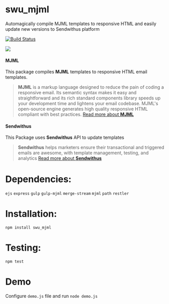 # swu_mjml
Automagically compile MJML templates to responsive HTML and easily update new versions to Sendwithus platform

[![Build Status](https://travis-ci.org/matass/swu_mjml.svg?branch=master)](https://travis-ci.org/matass/swu_mjml)

![](https://image.ibb.co/fq0syk/Screen_Shot_2017_09_21_at_4_41_01_PM.png)

#### MJML
This package compiles <b>MJML</b> templates to responsive HTML email templates.
> <b>MJML</b> is a markup language designed to reduce the pain of coding a responsive email. Its semantic syntax makes it easy and straightforward and its rich standard components library speeds up your development time and lightens your email codebase. MJML's open-source engine generates high quality responsive HTML compliant with best practices.
[Read more about <b>MJML</b>](https://mjml.io/)

#### Sendwithus
This Package uses <b>Sendwithus</b> API to update templates
> <b>Sendwithus</b> helps marketers ensure their transactional and triggered emails are awesome, with template management, testing, and analytics
[Read more about <b>Sendwithus</b>](sendwithus.com)

# Dependencies:
`ejs` `express` `gulp` `gulp-mjml` `merge-stream` `mjml` `path` `restler`

# Installation:
`npm install swu_mjml`

# Testing:
`npm test`

# Demo
Configure `demo.js` file and run `node demo.js` 
